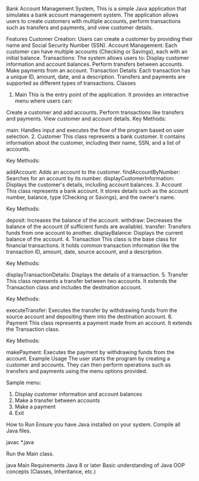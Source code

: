 Bank Account Management System,
This is a simple Java application that simulates a bank account management system. The application allows users to create customers with multiple accounts, perform transactions such as transfers and payments, and view customer details.

Features
Customer Creation: Users can create a customer by providing their name and Social Security Number (SSN).
Account Management: Each customer can have multiple accounts (Checking or Savings), each with an initial balance.
Transactions: The system allows users to:
Display customer information and account balances.
Perform transfers between accounts.
Make payments from an account.
Transaction Details: Each transaction has a unique ID, amount, date, and a description. Transfers and payments are supported as different types of transactions.
Classes
1. Main
This is the entry point of the application. It provides an interactive menu where users can:

Create a customer and add accounts.
Perform transactions like transfers and payments.
View customer and account details.
Key Methods:

main: Handles input and executes the flow of the program based on user selection.
2. Customer
This class represents a bank customer. It contains information about the customer, including their name, SSN, and a list of accounts.

Key Methods:

addAccount: Adds an account to the customer.
findAccountByNumber: Searches for an account by its number.
displayCustomerInformation: Displays the customer's details, including account balances.
3. Account
This class represents a bank account. It stores details such as the account number, balance, type (Checking or Savings), and the owner's name.

Key Methods:

deposit: Increases the balance of the account.
withdraw: Decreases the balance of the account (if sufficient funds are available).
transfer: Transfers funds from one account to another.
displayBalance: Displays the current balance of the account.
4. Transaction
This class is the base class for financial transactions. It holds common transaction information like the transaction ID, amount, date, source account, and a description.

Key Methods:

displayTransactionDetails: Displays the details of a transaction.
5. Transfer
This class represents a transfer between two accounts. It extends the Transaction class and includes the destination account.

Key Methods:

executeTransfer: Executes the transfer by withdrawing funds from the source account and depositing them into the destination account.
6. Payment
This class represents a payment made from an account. It extends the Transaction class.

Key Methods:

makePayment: Executes the payment by withdrawing funds from the account.
Example Usage
The user starts the program by creating a customer and accounts. They can then perform operations such as transfers and payments using the menu options provided.

Sample menu:

1. Display customer information and account balances
2. Make a transfer between accounts
3. Make a payment
4. Exit

How to Run
Ensure you have Java installed on your system.
Compile all Java files.

javac *.java

Run the Main class.

java Main
Requirements
Java 8 or later
Basic understanding of Java OOP concepts (Classes, Inheritance, etc.)
